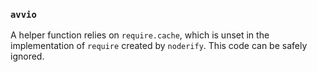 ### `avvio`

A helper function relies on `require.cache`, which is unset in the implementation of `require` created by `noderify`. This code can be safely ignored.
